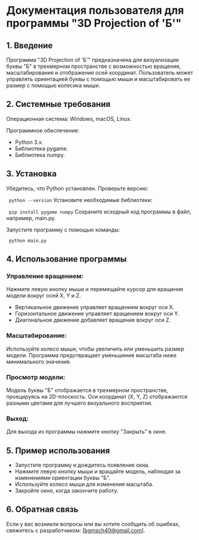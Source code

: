 # Документация пользователя для программы "3D Projection of 'Б'"
## 1. Введение
Программа "3D Projection of 'Б'" предназначена для визуализации буквы "Б" в трехмерном пространстве с возможностью вращения, масштабирования и отображения осей координат. Пользователь может управлять ориентацией буквы с помощью мыши и масштабировать ее размер с помощью колесика мыши.

## 2. Системные требования
Операционная система: Windows, macOS, Linux.

Программное обеспечение:
- Python 3.x.
- Библиотека pygame.
- Библиотека numpy.
## 3. Установка
Убедитесь, что Python установлен. Проверьте версию:

``
python --version``
Установите необходимые библиотеки:

``
pip install pygame numpy``
Сохраните исходный код программы в файл, например, main.py.

Запустите программу с помощью команды:

``
python main.py``
## 4. Использование программы
### Управление вращением:

Нажмите левую кнопку мыши и перемещайте курсор для вращения модели вокруг осей X, Y и Z.
- Вертикальное движение управляет вращением вокруг оси X.
- Горизонтальное движение управляет вращением вокруг оси Y.
- Диагональное движение добавляет вращение вокруг оси Z.
### Масштабирование:

Используйте колесо мыши, чтобы увеличить или уменьшить размер модели. Программа предотвращает уменьшение масштаба ниже минимального значения.
### Просмотр модели:

Модель буквы "Б" отображается в трехмерном пространстве, проецируясь на 2D-плоскость.
Оси координат (X, Y, Z) отображаются разными цветами для лучшего визуального восприятия.
### Выход:

Для выхода из программы нажмите кнопку "Закрыть" в окне.
## 5. Пример использования
- Запустите программу и дождитесь появления окна.
- Нажмите левую кнопку мыши и вращайте модель, наблюдая за изменениями ориентации буквы "Б".
- Используйте колесо мыши для изменения масштаба.
- Закройте окно, когда закончите работу.
## 6. Обратная связь
Если у вас возникли вопросы или вы хотите сообщить об ошибках, свяжитесь с разработчиком: [bgmsch40@gmail.com].
